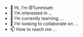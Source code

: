 - 👋 Hi, I’m @Tunmiseh
- 👀 I’m interested in ...
- 🌱 I’m currently learning ...
- 💞️ I’m looking to collaborate on ...
- 📫 How to reach me ...

<!---
Tunmiseh/Tunmiseh is a ✨ special ✨ repository because its `README.md` (this file) appears on your GitHub profile.
You can click the Preview link to take a look at your changes.
--->
